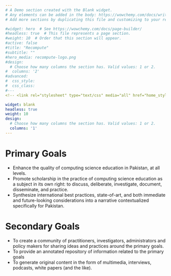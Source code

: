 ```yaml
---
# A Demo section created with the Blank widget.
# Any elements can be added in the body: https://wowchemy.com/docs/writing-markdown-latex/
# Add more sections by duplicating this file and customizing to your requirements.

#widget: hero  # See https://wowchemy.com/docs/page-builder/
#headless: true  # This file represents a page section.
#weight: 10  # Order that this section will appear.
#active: false
#title: "Recompute"
#subtitle: ""
#hero_media: recompute-logo.png
#design:
  # Choose how many columns the section has. Valid values: 1 or 2.
#  columns: '2'
#advanced:
#  css_style:
#  css_class:
#---
<!-- <link rel="stylesheet" type="text/css" media="all" href="home_styles.css" /> -->

widget: blank
headless: true
weight: 10
design:
  # Choose how many columns the section has. Valid values: 1 or 2.
  columns: '1'
---
```


# Primary Goals

- Enhance the quality of computing science education in Pakistan, at all levels.
- Promote scholarship in the practice of computing science education as a subject in its own right: to discuss, deliberate, investigate, document, disseminate, and practice.
- Synthesize international best practices, state-of-art,  and both immediate and future-looking considerations into a narrative contextualized specifically for Pakistan.

# Secondary Goals
- To create a community of practitioners, investigators, administrators and policy makers for sharing ideas and practices around the primary goals. 
- To provide an annotated repository of information related to the primary goals
- To generate original content in the form of multimedia, interviews, podcasts, white papers (and the like).